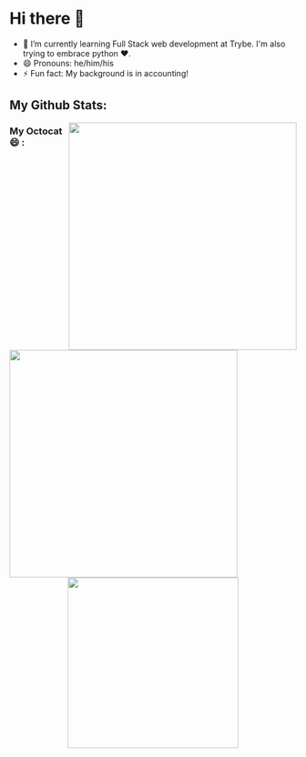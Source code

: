 # Hi there 👋

- 🌱 I’m currently learning Full Stack web development at Trybe. I'm also trying to embrace python :heart:.
- 😄 Pronouns: he/him/his
- ⚡ Fun fact: My background is in accounting!

## My Github Stats:
<p align="center">
  <img align="right" width="400" height="400" src="https://github-readme-stats.vercel.app/api?username=igmriegel&count_private=true">
  <img align="left" width="400" height="400" src="https://github-readme-stats.vercel.app/api/top-langs/?username=igmriegel">
</p>

### My Octocat 😄 :

<p align="center">
  <img width="300" height="300" src="https://octocat-generator-assets.githubusercontent.com/my-octocat-1617918975815.png">
</p>
